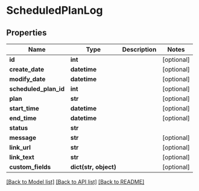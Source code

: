 # ScheduledPlanLog

## Properties
Name | Type | Description | Notes
------------ | ------------- | ------------- | -------------
**id** | **int** |  | [optional] 
**create_date** | **datetime** |  | [optional] 
**modify_date** | **datetime** |  | [optional] 
**scheduled_plan_id** | **int** |  | [optional] 
**plan** | **str** |  | [optional] 
**start_time** | **datetime** |  | [optional] 
**end_time** | **datetime** |  | [optional] 
**status** | **str** |  | 
**message** | **str** |  | [optional] 
**link_url** | **str** |  | [optional] 
**link_text** | **str** |  | [optional] 
**custom_fields** | **dict(str, object)** |  | [optional] 

[[Back to Model list]](../README.md#documentation-for-models) [[Back to API list]](../README.md#documentation-for-api-endpoints) [[Back to README]](../README.md)



